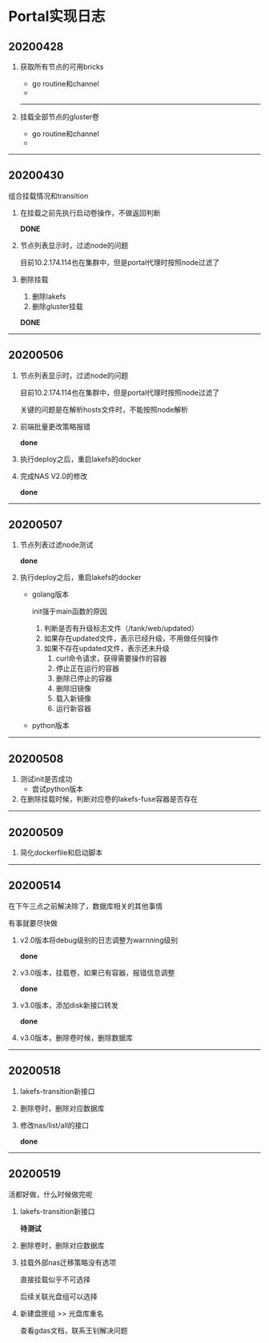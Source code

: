 # Portal实现日志

## 20200428

1. 获取所有节点的可用bricks

   + go routine和channel
   + 

   ---

2. 挂载全部节点的gluster卷

   + go routine和channel
   + 

---

## 20200430

组合挂载情况和transition

1. 在挂载之前先执行启动卷操作，不做返回判断

   **DONE**

2. 节点列表显示时，过滤node的问题

   目前10.2.174.114也在集群中，但是portal代理时按照node过滤了

   

3. 删除挂载

   1. 删除lakefs
   2. 删除gluster挂载

   **DONE**

---

## 20200506

1. 节点列表显示时，过滤node的问题

   目前10.2.174.114也在集群中，但是portal代理时按照node过滤了

   关键的问题是在解析hosts文件时，不能按照node解析

   

2. 前端批量更改策略报错

   **done**

3. 执行deploy之后，重启lakefs的docker

   

4. 完成NAS V2.0的修改

   **done**

---

## 20200507

1. 节点列表过滤node测试

   **done**

2. 执行deploy之后，重启lakefs的docker

   + golang版本

     init强于main函数的原因

     

     1. 判断是否有升级标志文件（/tank/web/updated）
     2. 如果存在updated文件，表示已经升级，不用做任何操作
     3. 如果不存在updated文件，表示还未升级
        1. curl命令请求，获得需要操作的容器
        2. 停止正在运行的容器
        3. 删除已停止的容器
        4. 删除旧镜像
        5. 载入新镜像
        6. 运行新容器

   + python版本

---

## 20200508

1. 测试init是否成功
   + 尝试python版本
2. 在删除挂载时候，判断对应卷的lakefs-fuse容器是否存在

---

## 20200509

1. 简化dockerfile和启动脚本

---

## 20200514

在下午三点之前解决除了，数据库相关的其他事情

有事就要尽快做

1. v2.0版本将debug级别的日志调整为warnning级别

   **done**

2. v3.0版本，挂载卷，如果已有容器，报错信息调整

   **done**

3. v3.0版本，添加disk新接口转发

   **done**

4. v3.0版本，删除卷时候，删除数据库

---

## 20200518

1. lakefs-transition新接口

   

2. 删除卷时，删除对应数据库

   

3. 修改nas/list/all的接口

   **done**

---

## 20200519

活都好做，什么时候做完呢

1. lakefs-transition新接口

   **待测试**

2. 删除卷时，删除对应数据库

   

3. 挂载外部nas迁移策略没有选项

   直接挂载似乎不可选择

   后续关联光盘组可以选择

   

4. 新建盘匣组 >> 光盘库重名

   查看gdas文档，联系王钊解决问题













